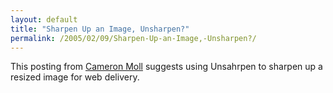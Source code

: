 ```yaml
---
layout: default
title: "Sharpen Up an Image, Unsharpen?"
permalink: /2005/02/09/Sharpen-Up-an-Image,-Unsharpen?/
---
```


This posting from <a href="http://www.cameronmoll.com/archives/000169.html" target="_blank">Cameron Moll</a> suggests using Unsahrpen to sharpen up a resized image for web delivery.<br/>